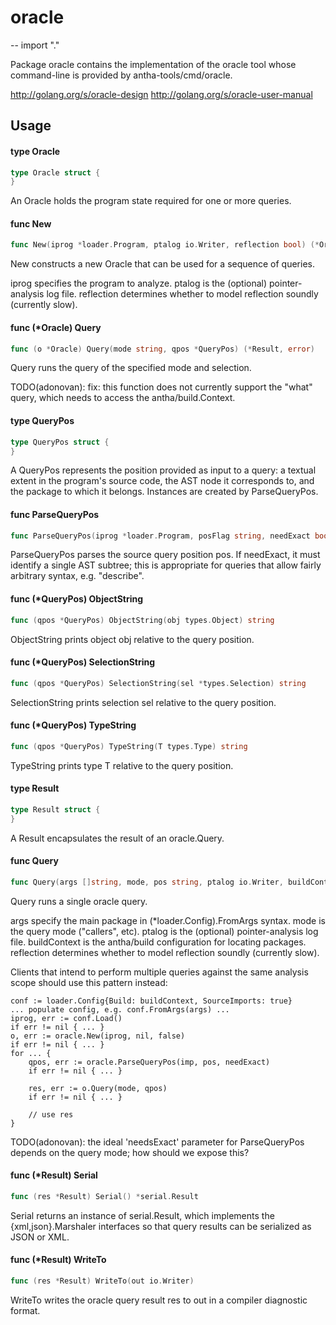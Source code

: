 # oracle
--
    import "."

Package oracle contains the implementation of the oracle tool whose command-line
is provided by antha-tools/cmd/oracle.

http://golang.org/s/oracle-design http://golang.org/s/oracle-user-manual

## Usage

#### type Oracle

```go
type Oracle struct {
}
```

An Oracle holds the program state required for one or more queries.

#### func  New

```go
func New(iprog *loader.Program, ptalog io.Writer, reflection bool) (*Oracle, error)
```
New constructs a new Oracle that can be used for a sequence of queries.

iprog specifies the program to analyze. ptalog is the (optional)
pointer-analysis log file. reflection determines whether to model reflection
soundly (currently slow).

#### func (*Oracle) Query

```go
func (o *Oracle) Query(mode string, qpos *QueryPos) (*Result, error)
```
Query runs the query of the specified mode and selection.

TODO(adonovan): fix: this function does not currently support the "what" query,
which needs to access the antha/build.Context.

#### type QueryPos

```go
type QueryPos struct {
}
```

A QueryPos represents the position provided as input to a query: a textual
extent in the program's source code, the AST node it corresponds to, and the
package to which it belongs. Instances are created by ParseQueryPos.

#### func  ParseQueryPos

```go
func ParseQueryPos(iprog *loader.Program, posFlag string, needExact bool) (*QueryPos, error)
```
ParseQueryPos parses the source query position pos. If needExact, it must
identify a single AST subtree; this is appropriate for queries that allow fairly
arbitrary syntax, e.g. "describe".

#### func (*QueryPos) ObjectString

```go
func (qpos *QueryPos) ObjectString(obj types.Object) string
```
ObjectString prints object obj relative to the query position.

#### func (*QueryPos) SelectionString

```go
func (qpos *QueryPos) SelectionString(sel *types.Selection) string
```
SelectionString prints selection sel relative to the query position.

#### func (*QueryPos) TypeString

```go
func (qpos *QueryPos) TypeString(T types.Type) string
```
TypeString prints type T relative to the query position.

#### type Result

```go
type Result struct {
}
```

A Result encapsulates the result of an oracle.Query.

#### func  Query

```go
func Query(args []string, mode, pos string, ptalog io.Writer, buildContext *build.Context, reflection bool) (*Result, error)
```
Query runs a single oracle query.

args specify the main package in (*loader.Config).FromArgs syntax. mode is the
query mode ("callers", etc). ptalog is the (optional) pointer-analysis log file.
buildContext is the antha/build configuration for locating packages. reflection
determines whether to model reflection soundly (currently slow).

Clients that intend to perform multiple queries against the same analysis scope
should use this pattern instead:

    conf := loader.Config{Build: buildContext, SourceImports: true}
    ... populate config, e.g. conf.FromArgs(args) ...
    iprog, err := conf.Load()
    if err != nil { ... }
    o, err := oracle.New(iprog, nil, false)
    if err != nil { ... }
    for ... {
    	qpos, err := oracle.ParseQueryPos(imp, pos, needExact)
    	if err != nil { ... }

    	res, err := o.Query(mode, qpos)
    	if err != nil { ... }

    	// use res
    }

TODO(adonovan): the ideal 'needsExact' parameter for ParseQueryPos depends on
the query mode; how should we expose this?

#### func (*Result) Serial

```go
func (res *Result) Serial() *serial.Result
```
Serial returns an instance of serial.Result, which implements the
{xml,json}.Marshaler interfaces so that query results can be serialized as JSON
or XML.

#### func (*Result) WriteTo

```go
func (res *Result) WriteTo(out io.Writer)
```
WriteTo writes the oracle query result res to out in a compiler diagnostic
format.
